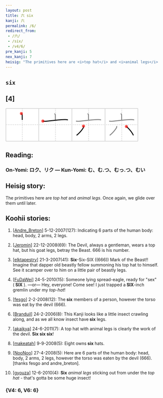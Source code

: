 ```yaml
---
layout: post
title: 六 six
kanji: 六
permalink: /6/
redirect_from:
 - /六/
 - /six/
 - /v4/6/
pre_kanji: 5
nex_kanji: 7
heisig: "The primitives here are <i>top hat</i> and <i>animal legs</i>. Once again, we glide over them until later."
---
```


## `six`

## [4]

<div class="stroke"><img src="../images/E585AD.png" /></div>

## Reading:

### On-Yomi: ロク、リク &mdash; Kun-Yomi: む、む.つ、むっ.つ、むい

## Heisig story:

The primitives here are <i>top hat</i> and <i>animal legs</i>. Once again, we glide over them until later.

## Koohii stories:

1) [<a href="http://kanji.koohii.com/profile/Andre_Breton">Andre_Breton</a>] 5-12-2007(127): Indicating 6 parts of the human body: head, body, 2 arms, 2 legs.

2) [<a href="http://kanji.koohii.com/profile/Jeromin">Jeromin</a>] 22-12-2008(69): The Devil, always a gentleman, wears a top hat, but his goat legs, betray the Beast. 666 is his number.

3) [<a href="http://kanji.koohii.com/profile/elktapestry">elktapestry</a>] 21-3-2007(41): <strong>Six</strong>-Six-SIX ((666)) Mark of the Beast!! Imagine that dapper old beastly fellow summoning his top hat to himself. See it scamper over to him on a little pair of beastly legs.

4) [<a href="http://kanji.koohii.com/profile/FuDaWei">FuDaWei</a>] 24-5-2010(15): Someone lying spread-eagle, ready for &quot;sex&quot; (<strong> SIX</strong> ). —or— Hey, everyone! Come see! I just trapped a<strong> SIX</strong>-inch gremlin under my <em>top-hat</em>!

5) [<a href="http://kanji.koohii.com/profile/fesgo">fesgo</a>] 2-2-2008(12): The<strong> six</strong> members of a person, however the torso was eat by the devil (666).

6) [<a href="http://kanji.koohii.com/profile/Branduil">Branduil</a>] 24-2-2006(8): This Kanji looks like a little insect crawling along, and as we all know insect have<strong> six</strong> legs.

7) [<a href="http://kanji.koohii.com/profile/akaikya">akaikya</a>] 24-6-2011(7): A top hat with animal legs is clearly the work of the devil.<strong> Six</strong><strong> six</strong><strong> six</strong>!

8) [<a href="http://kanji.koohii.com/profile/makeatah">makeatah</a>] 9-9-2008(5): Eight owns<strong> six</strong> hats.

9) [<a href="http://kanji.koohii.com/profile/NooNoo">NooNoo</a>] 27-4-2008(5): Here are 6 parts of the human body: head, body, 2 arms, 2 legs, however the torso was eaten by the devil (666). [thanks fesgo and andre_breton].

10) [<a href="http://kanji.koohii.com/profile/gyouza">gyouza</a>] 12-6-2010(4): <strong>Six</strong> <em>animal legs</em> sticking out from under the <em>top hat</em> - that&#039;s gotta be some huge insect!

### {V4: 6, V6: 6}
